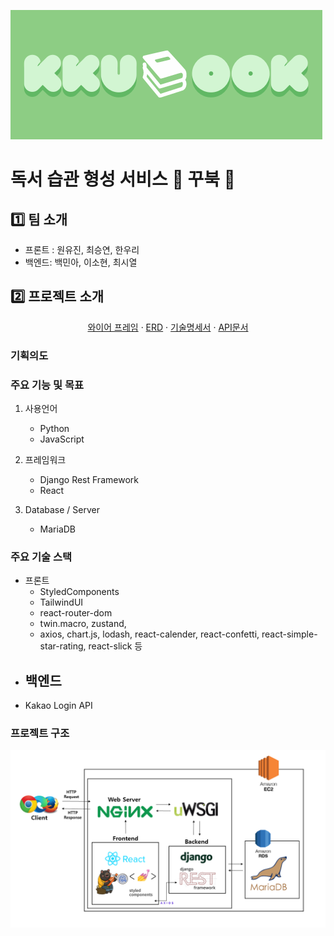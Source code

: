 ![kkubooLogo](README.assets/kkubooLogo.png)



# 독서 습관 형성 서비스 :turtle: 꾸북 :turtle:



## :one: 팀 소개

- 프론트 : 원유진, 최승연, 한우리
- 백엔드: 백민아, 이소현, 최시열



## :two: 프로젝트 소개

  <p align="center">
<a href="README.assets/와이어프레임.pdf">와이어 프레임</a>	·	<a href="README.assets/ERD.pdf">ERD</a>	·	<a href="README.assets/기술명세서.pdf">기술명세서</a>	·	<a href="README.assets/API문서.pdf">API문서</a>


### 기획의도



### 주요 기능 및 목표

1. 사용언어

   - Python
   - JavaScript

2. 프레임워크

   - Django Rest Framework
   - React

3. Database / Server

   - MariaDB

   

### 주요 기술 스택

- 프론트
  - StyledComponents
  - TailwindUI
  - react-router-dom
  - twin.macro, zustand,
  - axios, chart.js, lodash, react-calender, react-confetti, react-simple-star-rating, react-slick 등
- 백엔드
  - 
- Kakao Login API



### 프로젝트 구조

![꾸북아키텍쳐](README.assets/꾸북아키텍쳐.PNG)